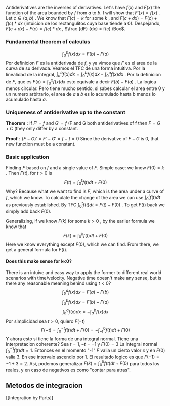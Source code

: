 Antiderivatives are the inverses of derivatives. Let's have $f(x)$ and $F(x)$  the function of the area bounded by $f$ from $a$ to $b$. I will show that $F'(x)=f(x)$ . Let $c \in (a,b)$ . We know that $F(c)=k$ for some $k$ , and $F(c+dx) = F(c)+f(c)*dx$ (intuicion de los rectangulitos cuya base tiende a 0). Despejando, $F(c+dx)-F(c) = f(c)*dx$ , $\frac {dF} {dx} = f(c) \Box$. 

### Fundamental theorem of calculus 

$$\int_a^b{f(x)dx}=F(b)-F(a)$$ Por definicion $F$ es la antiderivada de $f$,  y ya vimos que $F$ es el area de la curva de su derivada. Veamos el TFC de una forma intuitiva. Por la linealidad de la integral, $\int_a^b{f(x)dx}=\int_0^b{f(x)dx}-\int_0^a{f(x)dx}$ . Por la definicion de $F$, que es $F(x)=\int_0^x f(x)dx$ esto equivale a decir $F(b)-F(a)$ . La logica menos circular. Pero tiene mucho sentido, si sabes calcular el area entre 0 y un numero arbitrario, el area de $a$ a $b$ es lo acumulado hasta $b$ menos lo acumulado hasta $a$.

### Uniqueness of antiderivative up to the constant

$\textbf{Theorem}: \text{If } F' = f$ and $G' = f$  (F and G both antiderivatives of f then $F=G+C$ (they only differ by a constant.

$\textbf{Proof}: (F-G)' = F'-G' = f-f =0$  Since the derivative of $F - G$ is 0, that new function must be a constant.

### Basic application

Finding $F$ based on $f$ and a single value of $F$. Simple case: we know $F(0) = k$ . Then $F(t)$, for $t>0$ is $$F(t) = \int_0^t{f(t)dt} + F(0)$$
Why? Because what we want to find is $F$, which is the area under a curve of $f$, which we know. To calculate the change of the area we can use $\int_0^t{f(t)dt}$ as previously established. By TFC $\int_0^t{f(t)dt} = F(t)-F(0)$ . To get $F(t)$ back we simply add back $F(0)$.

Generalizing, if we know $F(k)$ for some $k>0$ , by the earlier formula we know that $$F(k) = \int_0^k{f(t)dt} + F(0)$$
Here we know everything except $F(0)$, which we can find. From there, we get a general formula for $F(t)$. 

#### Does this make sense for k<0?

There is an intuive and easy way to apply the former to different real world scenarios with time/velocity. Negative time doesn't make any sense, but is there any reasonable meaning behind using $t<0$? $$\int_b^a{f(x)dx}=F(a)-F(b)$$
 $$\int_a^b{f(x)dx}=F(b)-F(a)$$
 $$\int_b^a{f(x)dx} = -\int_a^b{f(x)dx} $$
 Por simplicidad sea $t>0$, quiero $F(-t)$ 
$$F(-t) = \int_0^{-t}{f(t)dt} + F(0)= -\int_{-t}^{0}{f(t)dt} + F(0)$$ Y ahora esto si tiene la forma de una integral normal. Tiene una interpretacion coherente? Sea $t=1, -t=-1$ y $F(0)=3$ La integral normal $\int_0^{-1}{f(t)dt = 1}$. Entonces en el momento "-1" $F$ valia un cierto valor $x$ y en $F(0)$ valia 3. En ese intervalo ascendio por 1. El resultado logico es que $F(-1)=-1+3=2$. Asi, podemos generalizar $F(k) = \int_0^k{f(t)dt} + F(0)$ para todos los reales, y en caso de negativos es como "contar para atras".

## Metodos de integracion

[[Integration by Parts]]

